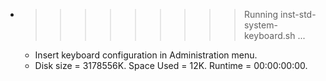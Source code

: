 * >>>>>>>>> Running inst-std-system-keyboard.sh ...
  * Insert keyboard configuration in Administration menu.
  * Disk size = 3178556K. Space Used = 12K. Runtime = 00:00:00:00.
